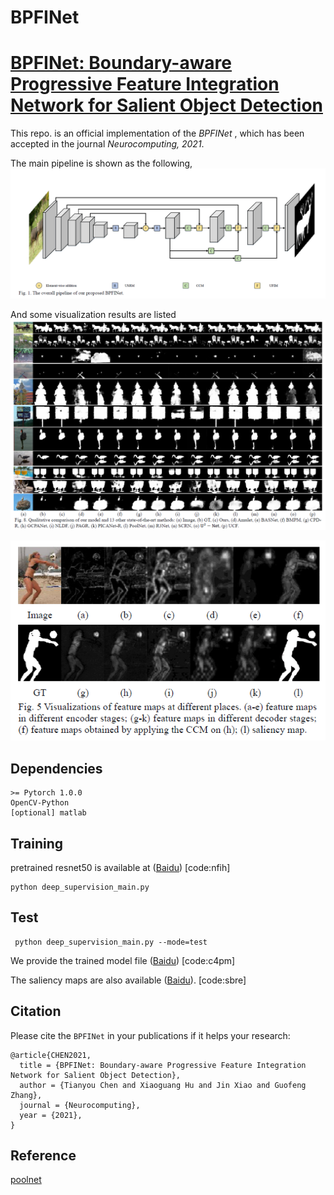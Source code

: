 # BPFINet
# [BPFINet: Boundary-aware Progressive Feature Integration Network for Salient Object Detection](https://doi.org/10.1016/j.neucom.2021.04.078)

This repo. is an official implementation of the *BPFINet* , which has been accepted in the journal *Neurocomputing, 2021*. 

The main pipeline is shown as the following, 
![BPFINet](figures/network.png)

And some visualization results are listed 
![results](figures/results.png)

![modules](figures/modules.png)

## Dependencies 
```
>= Pytorch 1.0.0
OpenCV-Python
[optional] matlab
```

## Training
pretrained resnet50 is available at ([Baidu](https://pan.baidu.com/s/1K4-b6JPi6E34kgH8gdbYqQ)) [code:nfih]
```
python deep_supervision_main.py 
```

## Test
```
 python deep_supervision_main.py --mode=test 
```
We provide the trained model file ([Baidu](https://pan.baidu.com/s/15n6U0YfPJJBdH5FuPmUeaQ)) [code:c4pm]

The saliency maps are also available ([Baidu](https://pan.baidu.com/s/12KoIhp28v8sk1KBwFlXC0g)). [code:sbre]

## Citation
Please cite the `BPFINet` in your publications if it helps your research:
```
@article{CHEN2021,
  title = {BPFINet: Boundary-aware Progressive Feature Integration Network for Salient Object Detection},
  author = {Tianyou Chen and Xiaoguang Hu and Jin Xiao and Guofeng Zhang},
  journal = {Neurocomputing},
  year = {2021},
}
```
## Reference
[poolnet](https://github.com/backseason/PoolNet)
